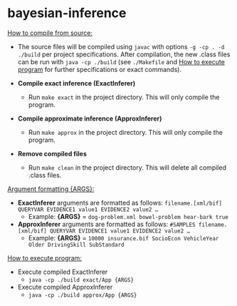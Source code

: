 # bayesian-inference

<u>How to compile from source:</u>

- The source files will be compiled using `javac` with options `-g -cp . -d ./build` per project specifications. After compilation, the new .class files can be run with `java -cp ./build` (see `./Makefile` and <u>How to execute program</u> for further specifications or exact commands).

- **Compile exact inference (ExactInferer)**
  - Run `make exact` in the project directory. This will only compile the program.
- **Compile approximate inference (ApproxInferer)**
  - Run `make approx` in the project directory. This will only compile the program.
- **Remove compiled files**
  - Run `make clean` in the project directory. This will delete all compiled .class files.

<u>Argument formatting {ARGS}:</u>

- **ExactInferer** arguments are formatted as follows:
`filename.[xml/bif] QUERYVAR EVIDENCE1 value1 EVIDENCE2 value2 …`
  - Example: **{ARGS}** = `dog-problem.xml bowel-problem hear-bark true`
- **ApproxInferer** arguments are formatted as follows:
`#SAMPLES filename.[xml/bif] QUERYVAR EVIDENCE1 value1 EVIDENCE2 value2 …`
  - Example: **{ARGS}** = `10000 insurance.bif SocioEcon VehicleYear Older DrivingSkill SubStandard`

<u>How to execute program:</u>

- Execute compiled ExactInferer
  - `java -cp ./build exact/App {ARGS} `
- Execute compiled ApproxInferer
  - `java -cp ./build approx/App {ARGS}`
